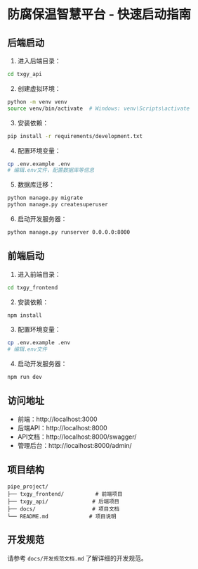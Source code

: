 # 防腐保温智慧平台 - 快速启动指南

## 后端启动

1. 进入后端目录：
```bash
cd txgy_api
```

2. 创建虚拟环境：
```bash
python -m venv venv
source venv/bin/activate  # Windows: venv\Scripts\activate
```

3. 安装依赖：
```bash
pip install -r requirements/development.txt
```

4. 配置环境变量：
```bash
cp .env.example .env
# 编辑.env文件，配置数据库等信息
```

5. 数据库迁移：
```bash
python manage.py migrate
python manage.py createsuperuser
```

6. 启动开发服务器：
```bash
python manage.py runserver 0.0.0.0:8000
```

## 前端启动

1. 进入前端目录：
```bash
cd txgy_frontend
```

2. 安装依赖：
```bash
npm install
```

3. 配置环境变量：
```bash
cp .env.example .env
# 编辑.env文件
```

4. 启动开发服务器：
```bash
npm run dev
```

## 访问地址

- 前端：http://localhost:3000
- 后端API：http://localhost:8000
- API文档：http://localhost:8000/swagger/
- 管理后台：http://localhost:8000/admin/

## 项目结构

```
pipe_project/
├── txgy_frontend/          # 前端项目
├── txgy_api/              # 后端项目
├── docs/                  # 项目文档
└── README.md             # 项目说明
```

## 开发规范

请参考 `docs/开发规范文档.md` 了解详细的开发规范。
